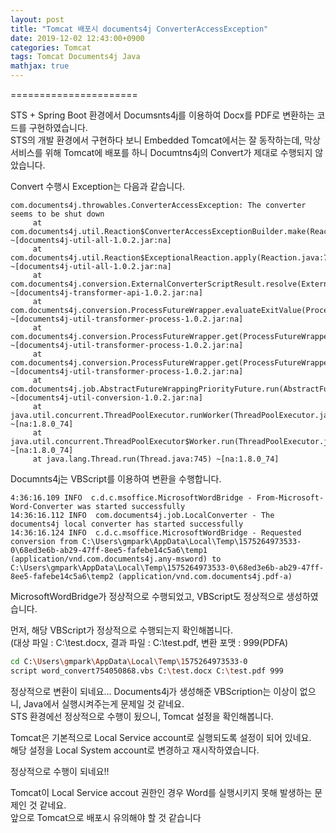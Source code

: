 ```yaml
---
layout: post
title: "Tomcat 배포시 documents4j ConverterAccessException"
date: 2019-12-02 12:43:00+0900
categories: Tomcat
tags: Tomcat Documents4j Java
mathjax: true
---
```


======================

STS + Spring Boot 환경에서 Documsnts4j를 이용하여 Docx를 PDF로 변환하는 코드를 구현하였습니다.  
STS의 개발 환경에서 구현하다 보니 Embedded Tomcat에서는 잘 동작하는데, 막상 서비스를 위해 Tomcat에 배포를 하니 Documtns4j의 Convert가 제대로 수행되지 않았습니다.  

Convert 수행시 Exception는 다음과 같습니다.
```
com.documents4j.throwables.ConverterAccessException: The converter seems to be shut down
	 at com.documents4j.util.Reaction$ConverterAccessExceptionBuilder.make(Reaction.java:117) ~[documents4j-util-all-1.0.2.jar:na]
	 at com.documents4j.util.Reaction$ExceptionalReaction.apply(Reaction.java:75) ~[documents4j-util-all-1.0.2.jar:na]
	 at com.documents4j.conversion.ExternalConverterScriptResult.resolve(ExternalConverterScriptResult.java:70) ~[documents4j-transformer-api-1.0.2.jar:na]
	 at com.documents4j.conversion.ProcessFutureWrapper.evaluateExitValue(ProcessFutureWrapper.java:48) ~[documents4j-util-transformer-process-1.0.2.jar:na]
	 at com.documents4j.conversion.ProcessFutureWrapper.get(ProcessFutureWrapper.java:36) ~[documents4j-util-transformer-process-1.0.2.jar:na]
	 at com.documents4j.conversion.ProcessFutureWrapper.get(ProcessFutureWrapper.java:11) ~[documents4j-util-transformer-process-1.0.2.jar:na]
	 at com.documents4j.job.AbstractFutureWrappingPriorityFuture.run(AbstractFutureWrappingPriorityFuture.java:78) ~[documents4j-util-conversion-1.0.2.jar:na]
	 at java.util.concurrent.ThreadPoolExecutor.runWorker(ThreadPoolExecutor.java:1142) ~[na:1.8.0_74]
	 at java.util.concurrent.ThreadPoolExecutor$Worker.run(ThreadPoolExecutor.java:617) ~[na:1.8.0_74]
	 at java.lang.Thread.run(Thread.java:745) ~[na:1.8.0_74]

```

Documnts4j는 VBScript를 이용하여 변환을 수행합니다.  
```
4:36:16.109 INFO  c.d.c.msoffice.MicrosoftWordBridge - From-Microsoft-Word-Converter was started successfully
14:36:16.112 INFO  com.documents4j.job.LocalConverter - The documents4j local converter has started successfully
14:36:16.124 INFO  c.d.c.msoffice.MicrosoftWordBridge - Requested conversion from C:\Users\gmpark\AppData\Local\Temp\1575264973533-0\68ed3e6b-ab29-47ff-8ee5-fafebe14c5a6\temp1 (application/vnd.com.documents4j.any-msword) to C:\Users\gmpark\AppData\Local\Temp\1575264973533-0\68ed3e6b-ab29-47ff-8ee5-fafebe14c5a6\temp2 (application/vnd.com.documents4j.pdf-a)
```
MicrosoftWordBridge가 정상적으로 수행되었고, VBScript도 정상적으로 생성하였습니다.  

먼저, 해당 VBScript가 정상적으로 수행되는지 확인해봅니다.  
(대상 파일 : C:\test.docx, 결과 파일 : C:\test.pdf, 변환 포맷 : 999(PDFA)

```bash
cd C:\Users\gmpark\AppData\Local\Temp\1575264973533-0
script word_convert754050868.vbs C:\test.docx C:\test.pdf 999

```

정상적으로 변환이 되네요...
Documents4j가 생성해준 VBScription는 이상이 없으니, Java에서 실행시켜주는게 문제일 것 같네요.  
STS 환경에선 정상적으로 수행이 됬으니, Tomcat 설정을 확인해봅니다.  

Tomcat은 기본적으로 Local Service account로 실행되도록 설정이 되어 있네요.  
해당 설정을 Local System account로 변경하고 재시작하였습니다.  


정상적으로 수행이 되네요!!  

Tomcat이 Local Service accout 권한인 경우 Word를 실행시키지 못해 발생하는 문제인 것 같네요.  
앞으로 Tomcat으로 배포시 유의해야 할 것 같습니다



